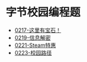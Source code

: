 # 字节校园编程题

- [0217-这里有宝石！](./0217.cpp)
- [0219-信息解密](./0219.cpp)
- [0221-Steam特惠](./0221.cpp)
- [0223-校园路径](./0223.cpp)

